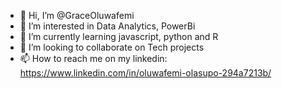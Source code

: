 - 👋 Hi, I’m @GraceOluwafemi
- 👀 I’m interested in Data Analytics, PowerBi
- 🌱 I’m currently learning javascript, python and R
- 💞️ I’m looking to collaborate on Tech projects
- 📫 How to reach me on my linkedin:  https://www.linkedin.com/in/oluwafemi-olasupo-294a7213b/

<!---
GraceOluwafemi/GraceOluwafemi is a ✨ special ✨ repository because its `README.md` (this file) appears on your GitHub profile.
You can click the Preview link to take a look at your changes.
--->
